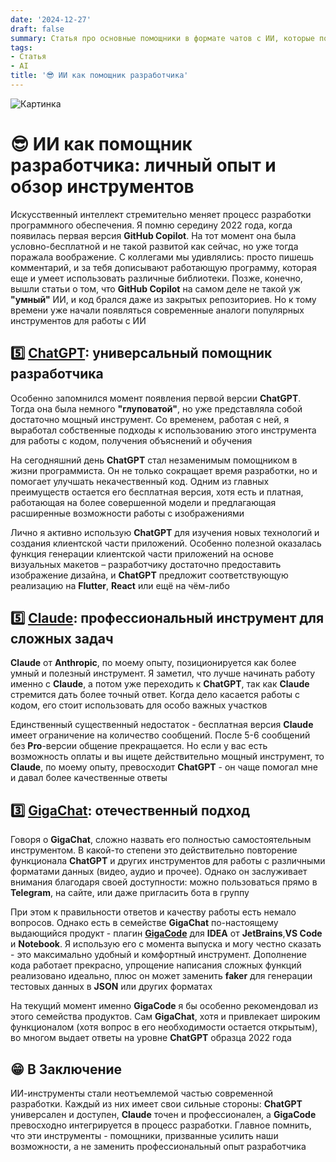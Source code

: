 ```yaml
---
date: '2024-12-27'
draft: false
summary: Статья про основные помощники в формате чатов с ИИ, которые помогут с кодом и не только
tags:
- Статья
- AI
title: '😎 ИИ как помощник разработчика'
---
```


![Картинка](http://localhost:1313/images/posts/image_90.jpg)

# 😎 ИИ как помощник разработчика: личный опыт и обзор инструментов

Искусственный интеллект стремительно меняет процесс разработки программного обеспечения. Я помню середину 2022 года, когда появилась первая версия **GitHub Copilot**. На тот момент она была условно-бесплатной и не такой развитой как сейчас, но уже тогда поражала воображение. С коллегами мы удивлялись: просто пишешь комментарий, и за тебя дописывают работающую программу, которая еще и умеет использовать различные библиотеки. Позже, конечно, вышли статьи о том, что **GitHub Copilot** на самом деле не такой уж __"умный"__ ИИ, и код брался даже из закрытых репозиториев. Но к тому времени уже начали появляться современные аналоги популярных инструментов для работы с ИИ

## 5️⃣ [ChatGPT](https://chat.openai.com/chat): универсальный помощник разработчика
Особенно запомнился момент появления первой версии **ChatGPT**. Тогда она была немного __"глуповатой"__, но уже представляла собой достаточно мощный инструмент. Со временем, работая с ней, я выработал собственные подходы к использованию этого инструмента для работы с кодом, получения объяснений и обучения

На сегодняшний день **ChatGPT** стал незаменимым помощником в жизни программиста. Он не только сокращает время разработки, но и помогает улучшать некачественный код. Одним из главных преимуществ остается его бесплатная версия, хотя есть и платная, работающая на более совершенной модели и предлагающая расширенные возможности работы с изображениями

Лично я активно использую **ChatGPT** для изучения новых технологий и создания клиентской части приложений. Особенно полезной оказалась функция генерации клиентской части приложений на основе визуальных макетов – разработчику достаточно предоставить изображение дизайна, и **ChatGPT** предложит соответствующую реализацию на **Flutter**, **React** или ещё на чём-либо

## 5️⃣ [**Claude**](https://claude.ai/new): профессиональный инструмент для сложных задач
**Claude** от **Anthropic**, по моему опыту, позиционируется как более умный и полезный инструмент. Я заметил, что лучше начинать работу именно с **Claude**, а потом уже переходить к **ChatGPT**, так как **Claude** стремится дать более точный ответ. Когда дело касается работы с кодом, его стоит использовать для особо важных участков

Единственный существенный недостаток - бесплатная версия **Claude** имеет ограничение на количество сообщений. После 5-6 сообщений без **Pro**-версии общение прекращается. Но если у вас есть возможность оплаты и вы ищете действительно мощный инструмент, то **Claude**, по моему опыту, превосходит **ChatGPT** - он чаще помогал мне и давал более качественные ответы

## 3️⃣ [**GigaChat**](https://giga.chat/): отечественный подход
Говоря о **GigaChat**, сложно назвать его полностью самостоятельным инструментом. В какой-то степени это действительно повторение функционала **ChatGPT** и других инструментов для работы с различными форматами данных (видео, аудио и прочее). Однако он заслуживает внимания благодаря своей доступности: можно пользоваться прямо в **Telegram**, на сайте, или даже пригласить бота в группу

При этом к правильности ответов и качеству работы есть немало вопросов. Однако есть в семействе **GigaChat** по-настоящему выдающийся продукт - плагин [**GigaCode**](https://gitverse.ru/services/gigacode) для **IDEA** от **JetBrains**,**VS Code** и **Notebook**. Я использую его с момента выпуска и могу честно сказать - это максимально удобный и комфортный инструмент. Дополнение кода работает прекрасно, упрощение написания сложных функций реализовано идеально, плюс он может заменить **faker** для генерации тестовых данных в **JSON** или других форматах

На текущий момент именно **GigaCode** я бы особенно рекомендовал из этого семейства продуктов. Сам **GigaChat**, хотя и привлекает широким функционалом (хотя вопрос в его необходимости остается открытым), во многом выдает ответы на уровне **ChatGPT** образца 2022 года

## 😁 **В Заключение**
ИИ-инструменты стали неотъемлемой частью современной разработки. Каждый из них имеет свои сильные стороны: **ChatGPT** универсален и доступен, **Claude** точен и профессионален, а **GigaCode** превосходно интегрируется в процесс разработки. Главное помнить, что эти инструменты - помощники, призванные усилить наши возможности, а не заменить профессиональный опыт разработчика
